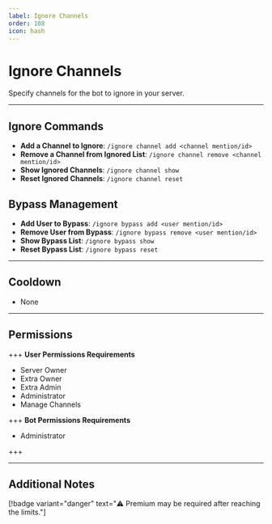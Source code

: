 ```yaml
---
label: Ignore Channels
order: 108
icon: hash
---
```


# Ignore Channels

Specify channels for the bot to ignore in your server.

---

## Ignore Commands

- **Add a Channel to Ignore**: `/ignore channel add <channel mention/id>`
- **Remove a Channel from Ignored List**: `/ignore channel remove <channel mention/id>`
- **Show Ignored Channels**: `/ignore channel show`
- **Reset Ignored Channels**: `/ignore channel reset`

## Bypass Management

- **Add User to Bypass**: `/ignore bypass add <user mention/id>`
- **Remove User from Bypass**: `/ignore bypass remove <user mention/id>`
- **Show Bypass List**: `/ignore bypass show`
- **Reset Bypass List**: `/ignore bypass reset`

---

## Cooldown

- None

---

## Permissions

+++ **User Permissions Requirements**

- Server Owner
- Extra Owner
- Extra Admin
- Administrator
- Manage Channels

+++ **Bot Permissions Requirements**

- Administrator

+++

---

## Additional Notes

[!badge variant="danger" text="⚠️ Premium may be required after reaching the limits."]
